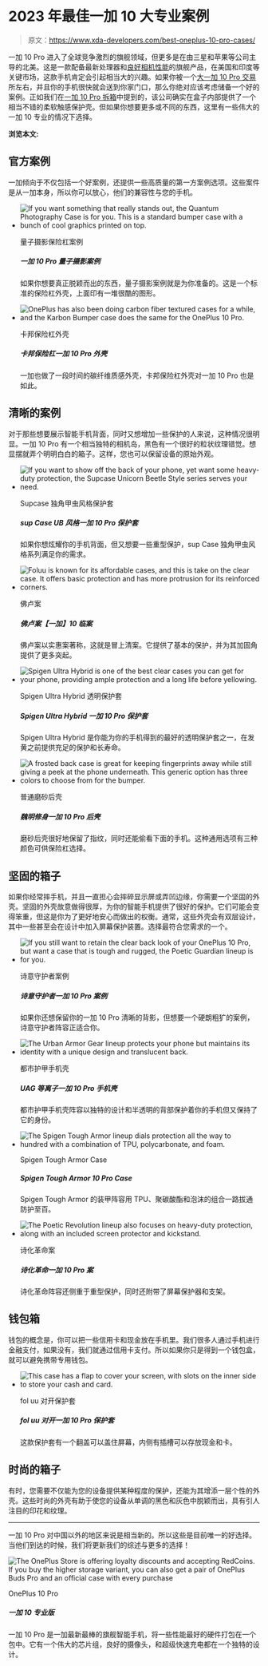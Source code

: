 # 2023 年最佳一加 10 大专业案例

> 原文：<https://www.xda-developers.com/best-oneplus-10-pro-cases/>

一加 10 Pro 进入了全球竞争激烈的旗舰领域，但更多是在由三星和苹果等公司主导的北美。这是一款配备最新处理器和[良好相机性能](https://www.xda-developers.com/oneplus-10-pro-camera-review/)的旗舰产品，在美国和印度等关键市场，这款手机肯定会引起相当大的兴趣。如果你被一个[大一加 10 Pro 交易](https://www.xda-developers.com/best-oneplus-10-pro-deals/)所左右，并且你的手机很快就会送到你家门口，那么你绝对应该考虑储备一个好的案例。正如我们在[一加 10 Pro 拆箱](https://www.xda-developers.com/oneplus-10-pro-unboxing/)中提到的，该公司确实在盒子内部提供了一个相当不错的柔软触感保护壳。但如果你想要更多或不同的东西，这里有一些伟大的一加 10 专业的情况下选择。

**浏览本文:**

## 官方案例

一加倾向于不仅包括一个好案例，还提供一些高质量的第一方案例选项。这些案件是从一加本身，所以你可以放心，他们的兼容性与您的手机。

*   <picture>![If you want something that really stands out, the Quantum Photography Case is for you. This is a standard bumper case with a bunch of cool graphics printed on top.](img/21b113ee912497b1ec95e7c07de13873.png)</picture>

    量子摄影保险杠案例

    ##### 一加 10 Pro 量子摄影案例

    如果你想要真正脱颖而出的东西，量子摄影案例就是为你准备的。这是一个标准的保险杠外壳，上面印有一堆很酷的图形。

*   <picture>![OnePlus has also been doing carbon fiber textured cases for a while, and the Karbon Bumper case does the same for the OnePlus 10 Pro.](img/76f9b5157dd728bb785ce2de26eb3416.png)</picture>

    卡邦保险杠外壳

    ##### 卡邦保险杠一加 10 Pro 外壳

    一加也做了一段时间的碳纤维质感外壳，卡邦保险杠外壳对一加 10 Pro 也是如此。

## 清晰的案例

对于那些想要展示智能手机背面，同时又想增加一些保护的人来说，这种情况很明显。一加 10 Pro 有一个相当独特的相机岛，黑色有一个很好的粒状纹理错觉。想显摆就弄个明明白白的箱子。这样，您也可以保留设备的原始外观。

*   <picture>![If you want to show off the back of your phone, yet want some heavy-duty protection, the Supcase Unicorn Beetle Style series serves your need.](img/4c084d1c4d960830d97103dd3a1e4a68.png)</picture>

    Supcase 独角甲虫风格保护套

    ##### sup Case UB 风格一加 10 Pro 保护套

    如果你想炫耀你的手机背面，但又想要一些重型保护，sup Case 独角甲虫风格系列满足你的需求。

*   <picture>![Foluu is known for its affordable cases, and this is take on the clear case. It offers basic protection and has more protrusion for its reinforced corners.](img/63d4dfb4ffb908bcd9859c00e3736dae.png)</picture>

    佛卢案

    ##### 佛卢案【一加】10 临案

    佛卢案以实惠案著称，这就是冒上清案。它提供了基本的保护，并为其加固角提供了更多突起。

*   <picture>![Spigen Ultra Hybrid is one of the best clear cases you can get for your phone, providing ample protection and a long life before yellowing.](img/7de8be7f65b0368ecb08a91d5e667b79.png)</picture>

    Spigen Ultra Hybrid 透明保护套

    ##### Spigen Ultra Hybrid 一加 10 Pro 保护套

    Spigen Ultra Hybrid 是你能为你的手机得到的最好的透明保护套之一，在发黄之前提供充足的保护和长寿命。

*   <picture>![A frosted back case is great for keeping fingerprints away while still giving a peek at the phone underneath. This generic option has three colors to choose from for the bumper.](img/b51d107fdb97285949e8eecd08d58365.png)</picture>

    普通磨砂后壳

    ##### 魏明修身一加 10 Pro 后壳

    磨砂后壳很好地保留了指纹，同时还能偷看下面的手机。这种通用选项有三种颜色可供保险杠选择。

## 坚固的箱子

如果你经常摔手机，并且一直担心会摔碎显示屏或弄凹边缘，你需要一个坚固的外壳。坚固的外壳故意做得很厚，为你的智能手机提供了很好的保护。它们可能会变得笨重，但这是你为了更好地安心而做出的权衡。通常，这些外壳会有双层设计，其中一些甚至会在设计中加入屏幕保护装置。选择最符合您需求的一个。

*   <picture>![If you still want to retain the clear back look of your OnePlus 10 Pro, but want a case that is tough and rugged, the Poetic Guardian lineup is for you.](img/358c41ee9173cb49288c40add0ece6bf.png)</picture>

    诗意守护者案例

    ##### 诗意守护者一加 10 Pro 案例

    如果你还想保留你的一加 10 Pro 清晰的背影，但想要一个硬朗粗犷的案例，诗意守护者阵容正适合你。

*   <picture>![The Urban Armor Gear lineup protects your phone but maintains its identity with a unique design and translucent back.](img/83d1911ca06698e907f6ed3c05d8213e.png)</picture>

    都市护甲手机壳

    ##### UAG 等离子一加 10 Pro 手机壳

    都市护甲手机壳阵容以独特的设计和半透明的背部保护着你的手机但又保持了它的身份。

*   <picture>![The Spigen Tough Armor lineup dials protection all the way to hundred with a combination of TPU, polycarbonate, and foam.](img/655262a2a08eb560806f0830666c2fca.png)</picture>

    Spigen Tough Armor Case

    ##### Spigen Tough Armor 10 Pro Case

    Spigen Tough Armor 的装甲阵容用 TPU、聚碳酸酯和泡沫的组合一路拔通防护至百。

*   <picture>![The Poetic Revolution lineup also focuses on heavy-duty protection, along with an included screen protector and kickstand.](img/14a8b4a5385691c9a0dd03062817907e.png)</picture>

    诗化革命案

    ##### 诗化革命一加 10 Pro 案

    诗化革命阵容还侧重于重型保护，同时还附带了屏幕保护器和支架。

## 钱包箱

钱包的概念是，你可以把一些信用卡和现金放在手机里。我们很多人通过手机进行金融支付，如果没有，我们就通过信用卡支付。所以如果你只是得到一个钱包盒，就可以避免携带专用钱包。

*   <picture>![This case has a flap to cover your screen, with slots on the inner side to store your cash and card.](img/9591ba33918a14dab7fe5eae33aca903.png)</picture>

    fol uu 对开保护套

    ##### fol uu 对开一加 10 Pro 保护套

    这款保护套有一个翻盖可以盖住屏幕，内侧有插槽可以存放现金和卡。

## 时尚的箱子

有时，您需要不仅能为您的设备提供某种程度的保护，还能为其增添一层个性的外壳。这些时尚的外壳有助于使您的设备从单调的黑色和灰色中脱颖而出，具有引人注目的印花和纹理。

* * *

一加 10 Pro 对中国以外的地区来说是相当新的。所以这些是目前唯一的好选择。当他们到达的时候，我们将更新我们的综述与更多的选择！

 <picture>![The OnePlus Store is offering loyalty discounts and accepting RedCoins. If you buy the higher storage variant, you can also get a pair of OnePlus Buds Pro and an official case with every purchase](img/bd95b413582ce4d9ecab5aa8d083a1a3.png)</picture> 

OnePlus 10 Pro

##### 一加 10 专业版

一加 10 Pro 是一加最新最棒的旗舰智能手机，将一些性能最好的硬件打包在一个包中。它有一个伟大的芯片组，良好的摄像头，和超级快速充电都在一个独特的设计。